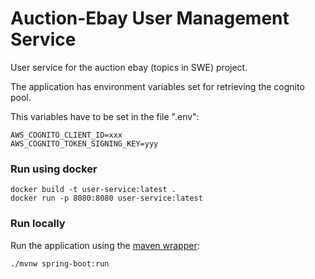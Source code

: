 # Auction-Ebay User Management Service
User service for the auction ebay (topics in SWE) project.

The application has environment variables set for retrieving the cognito pool. 

This variables have to be set in the file ".env":

```
AWS_COGNITO_CLIENT_ID=xxx
AWS_COGNITO_TOKEN_SIGNING_KEY=yyy
```

### Run using docker
```
docker build -t user-service:latest .
docker run -p 8080:8080 user-service:latest
```

### Run locally

Run the application using the 
[maven wrapper](https://www.baeldung.com/maven-wrapper):

```
./mvnw spring-boot:run
```

